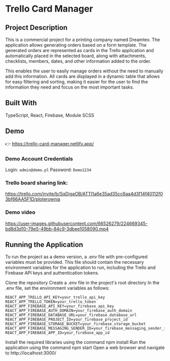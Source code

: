 # Trello Card Manager

## Project Description
This is a commercial project for a printing company named Dreamtex.
The application allows generating orders based on a form template. The generated orders are represented as cards in the Trello application and automatically placed in the selected board, along with attachments, checklists, members, dates, and other information added to the order.

This enables the user to easily manage orders without the need to manually add this information. All cards are displayed in a dynamic table that allows for easy filtering and sorting, making it easier for the user to find the information they need and focus on the most important tasks.

## Built With
TypeScript,
React,
Firebase,
Module SCSS

## Demo
👉  https://trello-card-manager.netlify.app/

### Demo Account Credentials
Login:  `admin@demo.pl`
Password:  `Demo1234` 

### Trello board sharing link:
https://trello.com/invite/b/SqDigaOB/ATTI1a6e35ad35cc6aa4d3f14f40112f03bf66AA5F1D/ploterownia

### Demo video
https://user-images.githubusercontent.com/66526279/224669345-bd8d3d10-79e5-49bb-84c9-3dbee1058090.mp4

## Running the Application
To run the project as a demo version, a .env file with pre-configured variables must be provided. 
This file should contain the necessary environment variables for the application to run, including the Trello and Firebase API keys and authentication tokens.

Clone the repository
Create a .env file in the project's root directory
In the .env file, set the environment variables as follows:
```
REACT_APP_TRELLO_API_KEY=your_trello_api_key
REACT_APP_TRELLO_TOKEN=your_trello_token
REACT_APP_FIREBASE_API_KEY=your_firebase_api_key
REACT_APP_FIREBASE_AUTH_DOMAIN=your_firebase_auth_domain
REACT_APP_FIREBASE_DATABASE_URL=your_firebase_database_url
REACT_APP_FIREBASE_PROJECT_ID=your_firebase_project_id
REACT_APP_FIREBASE_STORAGE_BUCKET=your_firebase_storage_bucket
REACT_APP_FIREBASE_MESSAGING_SENDER_ID=your_firebase_messaging_sender_id
REACT_APP_FIREBASE_APP_ID=your_firebase_app_id
```
Install the required libraries using the command npm install
Run the application using the command npm start
Open a web browser and navigate to http://localhost:3000/
